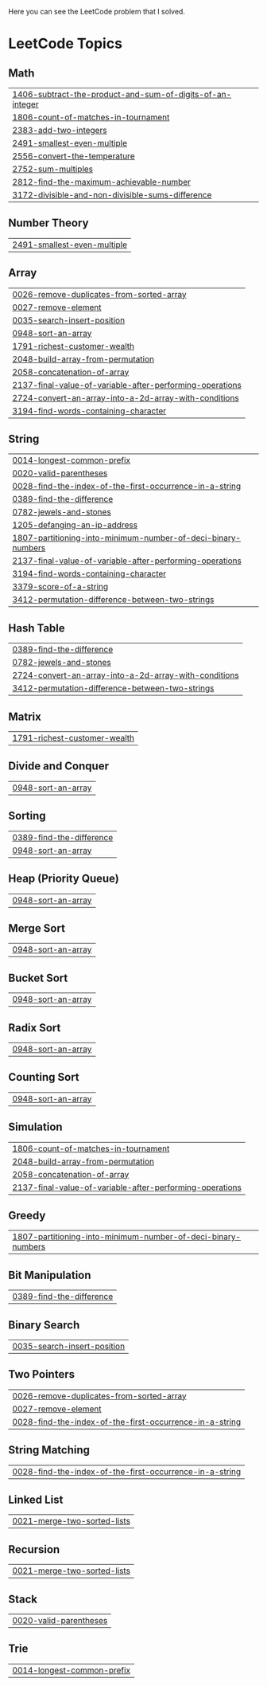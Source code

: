 Here you can see the LeetCode problem that I solved.

<!---LeetCode Topics Start-->
# LeetCode Topics
## Math
|  |
| ------- |
| [1406-subtract-the-product-and-sum-of-digits-of-an-integer](https://github.com/Shafin-Mahmood/Problem-Solving/tree/master/1406-subtract-the-product-and-sum-of-digits-of-an-integer) |
| [1806-count-of-matches-in-tournament](https://github.com/Shafin-Mahmood/Problem-Solving/tree/master/1806-count-of-matches-in-tournament) |
| [2383-add-two-integers](https://github.com/Shafin-Mahmood/Problem-Solving/tree/master/2383-add-two-integers) |
| [2491-smallest-even-multiple](https://github.com/Shafin-Mahmood/Problem-Solving/tree/master/2491-smallest-even-multiple) |
| [2556-convert-the-temperature](https://github.com/Shafin-Mahmood/Problem-Solving/tree/master/2556-convert-the-temperature) |
| [2752-sum-multiples](https://github.com/Shafin-Mahmood/Problem-Solving/tree/master/2752-sum-multiples) |
| [2812-find-the-maximum-achievable-number](https://github.com/Shafin-Mahmood/Problem-Solving/tree/master/2812-find-the-maximum-achievable-number) |
| [3172-divisible-and-non-divisible-sums-difference](https://github.com/Shafin-Mahmood/Problem-Solving/tree/master/3172-divisible-and-non-divisible-sums-difference) |
## Number Theory
|  |
| ------- |
| [2491-smallest-even-multiple](https://github.com/Shafin-Mahmood/Problem-Solving/tree/master/2491-smallest-even-multiple) |
## Array
|  |
| ------- |
| [0026-remove-duplicates-from-sorted-array](https://github.com/Shafin-Mahmood/Problem-Solving/tree/master/0026-remove-duplicates-from-sorted-array) |
| [0027-remove-element](https://github.com/Shafin-Mahmood/Problem-Solving/tree/master/0027-remove-element) |
| [0035-search-insert-position](https://github.com/Shafin-Mahmood/Problem-Solving/tree/master/0035-search-insert-position) |
| [0948-sort-an-array](https://github.com/Shafin-Mahmood/Problem-Solving/tree/master/0948-sort-an-array) |
| [1791-richest-customer-wealth](https://github.com/Shafin-Mahmood/Problem-Solving/tree/master/1791-richest-customer-wealth) |
| [2048-build-array-from-permutation](https://github.com/Shafin-Mahmood/Problem-Solving/tree/master/2048-build-array-from-permutation) |
| [2058-concatenation-of-array](https://github.com/Shafin-Mahmood/Problem-Solving/tree/master/2058-concatenation-of-array) |
| [2137-final-value-of-variable-after-performing-operations](https://github.com/Shafin-Mahmood/Problem-Solving/tree/master/2137-final-value-of-variable-after-performing-operations) |
| [2724-convert-an-array-into-a-2d-array-with-conditions](https://github.com/Shafin-Mahmood/Problem-Solving/tree/master/2724-convert-an-array-into-a-2d-array-with-conditions) |
| [3194-find-words-containing-character](https://github.com/Shafin-Mahmood/Problem-Solving/tree/master/3194-find-words-containing-character) |
## String
|  |
| ------- |
| [0014-longest-common-prefix](https://github.com/Shafin-Mahmood/Problem-Solving/tree/master/0014-longest-common-prefix) |
| [0020-valid-parentheses](https://github.com/Shafin-Mahmood/Problem-Solving/tree/master/0020-valid-parentheses) |
| [0028-find-the-index-of-the-first-occurrence-in-a-string](https://github.com/Shafin-Mahmood/Problem-Solving/tree/master/0028-find-the-index-of-the-first-occurrence-in-a-string) |
| [0389-find-the-difference](https://github.com/Shafin-Mahmood/Problem-Solving/tree/master/0389-find-the-difference) |
| [0782-jewels-and-stones](https://github.com/Shafin-Mahmood/Problem-Solving/tree/master/0782-jewels-and-stones) |
| [1205-defanging-an-ip-address](https://github.com/Shafin-Mahmood/Problem-Solving/tree/master/1205-defanging-an-ip-address) |
| [1807-partitioning-into-minimum-number-of-deci-binary-numbers](https://github.com/Shafin-Mahmood/Problem-Solving/tree/master/1807-partitioning-into-minimum-number-of-deci-binary-numbers) |
| [2137-final-value-of-variable-after-performing-operations](https://github.com/Shafin-Mahmood/Problem-Solving/tree/master/2137-final-value-of-variable-after-performing-operations) |
| [3194-find-words-containing-character](https://github.com/Shafin-Mahmood/Problem-Solving/tree/master/3194-find-words-containing-character) |
| [3379-score-of-a-string](https://github.com/Shafin-Mahmood/Problem-Solving/tree/master/3379-score-of-a-string) |
| [3412-permutation-difference-between-two-strings](https://github.com/Shafin-Mahmood/Problem-Solving/tree/master/3412-permutation-difference-between-two-strings) |
## Hash Table
|  |
| ------- |
| [0389-find-the-difference](https://github.com/Shafin-Mahmood/Problem-Solving/tree/master/0389-find-the-difference) |
| [0782-jewels-and-stones](https://github.com/Shafin-Mahmood/Problem-Solving/tree/master/0782-jewels-and-stones) |
| [2724-convert-an-array-into-a-2d-array-with-conditions](https://github.com/Shafin-Mahmood/Problem-Solving/tree/master/2724-convert-an-array-into-a-2d-array-with-conditions) |
| [3412-permutation-difference-between-two-strings](https://github.com/Shafin-Mahmood/Problem-Solving/tree/master/3412-permutation-difference-between-two-strings) |
## Matrix
|  |
| ------- |
| [1791-richest-customer-wealth](https://github.com/Shafin-Mahmood/Problem-Solving/tree/master/1791-richest-customer-wealth) |
## Divide and Conquer
|  |
| ------- |
| [0948-sort-an-array](https://github.com/Shafin-Mahmood/Problem-Solving/tree/master/0948-sort-an-array) |
## Sorting
|  |
| ------- |
| [0389-find-the-difference](https://github.com/Shafin-Mahmood/Problem-Solving/tree/master/0389-find-the-difference) |
| [0948-sort-an-array](https://github.com/Shafin-Mahmood/Problem-Solving/tree/master/0948-sort-an-array) |
## Heap (Priority Queue)
|  |
| ------- |
| [0948-sort-an-array](https://github.com/Shafin-Mahmood/Problem-Solving/tree/master/0948-sort-an-array) |
## Merge Sort
|  |
| ------- |
| [0948-sort-an-array](https://github.com/Shafin-Mahmood/Problem-Solving/tree/master/0948-sort-an-array) |
## Bucket Sort
|  |
| ------- |
| [0948-sort-an-array](https://github.com/Shafin-Mahmood/Problem-Solving/tree/master/0948-sort-an-array) |
## Radix Sort
|  |
| ------- |
| [0948-sort-an-array](https://github.com/Shafin-Mahmood/Problem-Solving/tree/master/0948-sort-an-array) |
## Counting Sort
|  |
| ------- |
| [0948-sort-an-array](https://github.com/Shafin-Mahmood/Problem-Solving/tree/master/0948-sort-an-array) |
## Simulation
|  |
| ------- |
| [1806-count-of-matches-in-tournament](https://github.com/Shafin-Mahmood/Problem-Solving/tree/master/1806-count-of-matches-in-tournament) |
| [2048-build-array-from-permutation](https://github.com/Shafin-Mahmood/Problem-Solving/tree/master/2048-build-array-from-permutation) |
| [2058-concatenation-of-array](https://github.com/Shafin-Mahmood/Problem-Solving/tree/master/2058-concatenation-of-array) |
| [2137-final-value-of-variable-after-performing-operations](https://github.com/Shafin-Mahmood/Problem-Solving/tree/master/2137-final-value-of-variable-after-performing-operations) |
## Greedy
|  |
| ------- |
| [1807-partitioning-into-minimum-number-of-deci-binary-numbers](https://github.com/Shafin-Mahmood/Problem-Solving/tree/master/1807-partitioning-into-minimum-number-of-deci-binary-numbers) |
## Bit Manipulation
|  |
| ------- |
| [0389-find-the-difference](https://github.com/Shafin-Mahmood/Problem-Solving/tree/master/0389-find-the-difference) |
## Binary Search
|  |
| ------- |
| [0035-search-insert-position](https://github.com/Shafin-Mahmood/Problem-Solving/tree/master/0035-search-insert-position) |
## Two Pointers
|  |
| ------- |
| [0026-remove-duplicates-from-sorted-array](https://github.com/Shafin-Mahmood/Problem-Solving/tree/master/0026-remove-duplicates-from-sorted-array) |
| [0027-remove-element](https://github.com/Shafin-Mahmood/Problem-Solving/tree/master/0027-remove-element) |
| [0028-find-the-index-of-the-first-occurrence-in-a-string](https://github.com/Shafin-Mahmood/Problem-Solving/tree/master/0028-find-the-index-of-the-first-occurrence-in-a-string) |
## String Matching
|  |
| ------- |
| [0028-find-the-index-of-the-first-occurrence-in-a-string](https://github.com/Shafin-Mahmood/Problem-Solving/tree/master/0028-find-the-index-of-the-first-occurrence-in-a-string) |
## Linked List
|  |
| ------- |
| [0021-merge-two-sorted-lists](https://github.com/Shafin-Mahmood/Problem-Solving/tree/master/0021-merge-two-sorted-lists) |
## Recursion
|  |
| ------- |
| [0021-merge-two-sorted-lists](https://github.com/Shafin-Mahmood/Problem-Solving/tree/master/0021-merge-two-sorted-lists) |
## Stack
|  |
| ------- |
| [0020-valid-parentheses](https://github.com/Shafin-Mahmood/Problem-Solving/tree/master/0020-valid-parentheses) |
## Trie
|  |
| ------- |
| [0014-longest-common-prefix](https://github.com/Shafin-Mahmood/Problem-Solving/tree/master/0014-longest-common-prefix) |
<!---LeetCode Topics End-->
